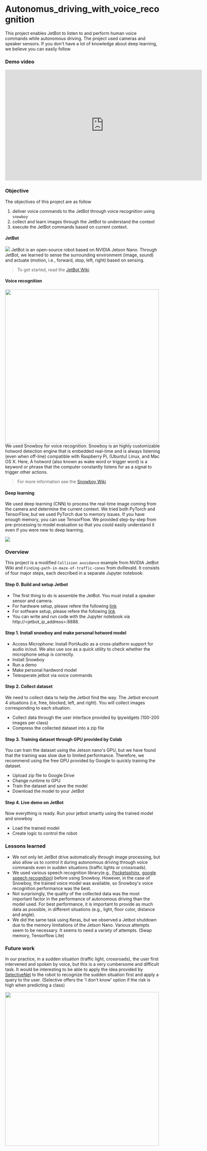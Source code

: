 # Autonomus_driving_with_voice_recognition

This project enables JetBot to listen to and perform human voice commands while autonomous driving. The project used cameras and speaker sensors. If you don't have a lot of knowledge about deep learning, we believe you can easily follow


### Demo video
<iframe width="640" height="360" src="https://youtu.be/t8r-ahh4DBk" frameborder="0" gesture="media" allowfullscreen=""></iframe>

### Objective
The objectives of this project are as follow
1. deliver voice commands to the JetBot through voice recognition using ```snowboy```
2. collect and learn images through the JetBot to understand the context
3. execute the JetBot commands based on current context.

#### JetBot
 <img src="https://www.nvidia.com/content/dam/en-zz/Solutions/intelligent-machines/embedded-systems/embedded-jetbot-ai-kits-seeed-2c50-D.jpg">
JetBot is an open-source robot based on NVIDIA Jetson Nano. Through JetBot, we learned to sense the surrounding environment (image, sound) and actuate (motion, i.e., forward, stop, left, right) based on sensing.

> To get started, read the [JetBot Wiki](https://github.com/NVIDIA-AI-IOT/jetbot/wiki) 

#### Voice recognition
<img src='https://snowboy.kitt.ai/3ee1353fe05ea13250318e7aa14f4a31.png' width='500'>
We used Snowboy for voice recognition. Snowboy is an highly customizable hotword detection engine that is embedded real-time and is always listening (even when off-line) compatible with Raspberry Pi, (Ubuntu) Linux, and Mac OS X. Here, A hotword (also known as wake word or trigger word) is a keyword or phrase that the computer constantly listens for as a signal to trigger other actions.

> For more information see the [Snowboy Wiki](https://github.com/kitt-ai/snowboy)

#### Deep learning
We used deep learning (CNN) to process the real-time image coming from the camera and determine the current context. 
We tried both PyTorch and TensorFlow, but we used PyTorch due to memory issues. If you have enough memory, you can use TensorFlow. 
We provided step-by-step from pre-processing to model evaluation so that you could easily understand it even if you were new to deep learning.

<img src='https://ifh.cc/g/BOLgNx.png'>

### Overview
This project is a modified ```Collision avoidance``` example from NVIDIA JetBot Wiki and ```Finding-path-in-maze-of-traffic-cones``` from dvillevald. It consists of four major steps, each described in a separate Jupyter notebook:

#### Step 0. Build and setup Jetbot
* The first thing to do is assemble the JetBot. You must install a speaker sensor and camera.
* For hardware setup, please refere the following [link](https://github.com/NVIDIA-AI-IOT/jetbot/wiki/hardware-setup)
* For sotfware setup, please refere the following [link](https://github.com/NVIDIA-AI-IOT/jetbot/wiki/software-setup)
* You can write and run code with the Jupyter notebook via http://<jetbot_ip_address>:8888.


#### Step 1. Install snowboy and make personal hotword model
* Access Microphone: Install PortAudio as a cross-platform support for audio in/out. We also use sox as a quick utility to check whether the microphone setup is correctly.
* Install Snowboy
* Run a demo
* Make personal hardword model
* Teleoperate jetbot via voice commands

#### Step 2. Collect dataset
We need to collect data to help the Jetbot find the way. The Jetbot encount 4 situations (i.e, free, blocked, left, and right). You will collect images corresponding to each situation.
* Collect data through the user interface provided by ipywidgets (100-200 images per class)
* Compress the collected dataset into a zip file

#### Step 3. Training dataset through GPU provided by Colab
You can train the dataset using the Jetson nano's GPU, but we have found that the training was slow due to limited performance. Therefore, we recommend using the free GPU provided by Google to quickly training the dataset.

* Upload zip file to Google Drive
* Change runtime to GPU
* Train the dataset and save the model
* Download the model to your JetBot

#### Step 4. Live demo on JetBot
Now everything is ready. Run your jetbot smartly using the trained model and snowboy
* Load the trained model
* Create logic to control the robot

### Lessons learned
* We not only let JetBot drive automatically through image processing, but also allow us to control it during autonomous driving through voice commands even in sudden situations (traffic lights or crossroads).
* We used various speech recognition library(e.g., [Pocketsphinx](https://pypi.org/project/pocketsphinx/), [google speech recognition](https://pypi.org/project/SpeechRecognition/2.1.3/)) before using Snowboy. However, in the case of Snowboy, the trained voice model was available, so Snowboy's voice recognition performance was the best. 
* Not surprisingly, the quality of the collected data was the most important factor in the performance of autonomous driving than the model used. For best performance, it is important to provide as much data as possible, in different situations (e.g., light, floor color, distance and angle).
* We did the same task using Keras, but we observed a Jetbot shutdown due to the memory limitations of the Jetson Nano. Various attempts seem to be necessary. It seems to need a variety of attempts. (Swap memory, Tensorflow Lite)

### Future work
In our practice, in a sudden situation (traffic light, crossroads), the user first intervened and spoken by voice, but this is a very cumbersome and difficult task. It would be interesting to be able to apply the idea provided by [SelectiveNet](https://deepai.org/publication/selectivenet-a-deep-neural-network-with-an-integrated-reject-option) to the robot to recognize the sudden situation first and apply a query to the user. (Selective offers the 'I don't know' option if the risk is high when predicting a class)

<img src='https://images.deepai.org/converted-papers/1901.09192/arch_ne.png' width='500'>
